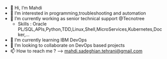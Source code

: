 - 👋 Hi, I’m Mahdi 
- 👀 I’m interested in programming,troubleshooting and automation
- 🌱 I’m currently working as senior technical support @Tecnotree
  - Skills : Oracle PL/SQL,APIs,Python,TDD,Linux,Shell,MicroServices,Kubernetes,Docker,...
- 🌱 I’m currently learning IBM DevOps
- 💞️ I’m looking to collaborate on DevOps based projects
- 📫 How to reach me ? --> mahdi.sadeghian.tehrani@gmail.com

<!---
FiredPhoenixIR/FiredPhoenixIR is a ✨ special ✨ repository because its `README.md` (this file) appears on your GitHub profile.
You can click the Preview link to take a look at your changes.
--->
